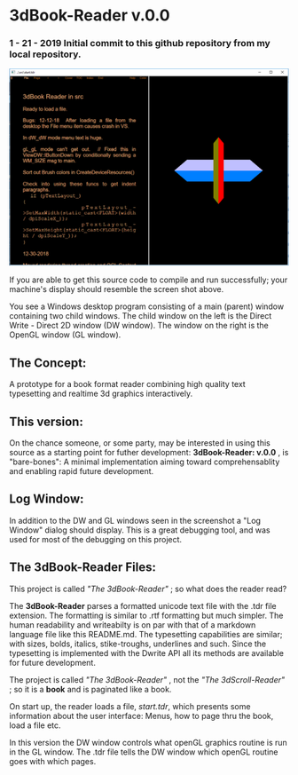 # 3dBook-Reader v.0.0   

### 1 - 21  -  2019   Initial commit to this github repository from my local repository.

![Screen Shot](screenShot.png)
 
If you are able to get this source code to compile and run successfully; your machine's display should resemble the screen shot above.

You see a Windows desktop program consisting of a main (parent) window containing two child windows. The child window on the left is the Direct Write - Direct 2D window (DW window).  The window on the right is the OpenGL window (GL window).

## The Concept:  
A prototype for a book format reader combining high quality text typesetting and realtime 3d graphics interactively.

## This version:
On the chance someone, or some party, may be interested in using this source as a starting point for futher development: **3dBook-Reader: v.0.0** , is "bare-bones":  A minimal implementation aiming toward comprehensablity and enabling rapid future development.  

## Log Window: 
In addition to the DW and GL windows seen in the screenshot a "Log Window" dialog should display.  This is a great debugging tool, and was used for most of the debugging on this project.

## The 3dBook-Reader Files: 
This project is called *"The 3dBook-Reader"* ; so what does the reader read?

The **3dBook-Reader**  parses a formatted unicode text file with the .tdr file extension.  The formatting is similar to .rtf formatting but much simpler.  The human readability and writeabilty is on par with that of a markdown language file like this README.md.  The typesetting capabilities are similar; with sizes, bolds, italics, stike-troughs, underlines and such. Since the typesetting is implemented with the Dwrite API all its methods are available for future development.

The project is called *"The 3dBook-Reader"* , not the *"The 3dScroll-Reader"* ; so it is a **book**  and is paginated like a book.

On start up, the reader loads a file, *start.tdr*, which presents some information about the user interface:  Menus, how to page thru the book, load a file etc.

In this version the DW window controls what openGL graphics routine is run in the GL window.  The .tdr file tells the DW window which openGL routine goes with which pages.

